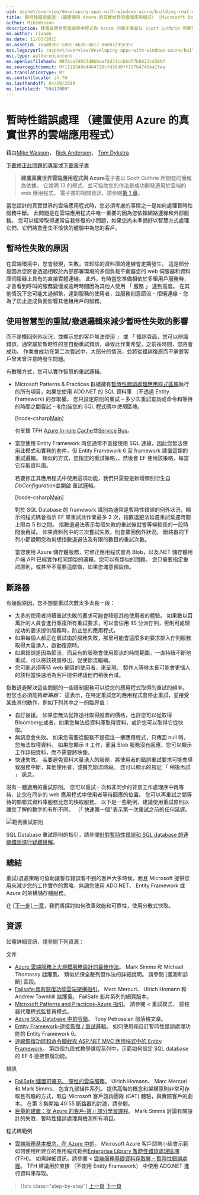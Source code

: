 ```yaml
---
uid: aspnet/overview/developing-apps-with-windows-azure/building-real-world-cloud-apps-with-windows-azure/transient-fault-handling
title: 暫時性錯誤處理 （建置使用 Azure 的真實世界的雲端應用程式） |Microsoft Docs
author: MikeWasson
description: 建置真實世界雲端應用程式與 Azure 的電子書是以 Scott Guthrie 所開發的簡報為依據。 它說明 13 模式與做法，他可以...
ms.author: riande
ms.date: 11/03/2015
ms.assetid: 7ead83bc-c08c-4b26-8617-00e07292e35c
msc.legacyurl: /aspnet/overview/developing-apps-with-windows-azure/building-real-world-cloud-apps-with-windows-azure/transient-fault-handling
msc.type: authoredcontent
ms.openlocfilehash: 9076ce7d933d9bbaaf4d34ccb6df7b6823cd38bf
ms.sourcegitcommit: 0f1119340e4464720cfd16d0ff15764746ea1fea
ms.translationtype: MT
ms.contentlocale: zh-TW
ms.lasthandoff: 04/09/2019
ms.locfileid: "59417009"
---
```

# <a name="transient-fault-handling-building-real-world-cloud-apps-with-azure"></a>暫時性錯誤處理 （建置使用 Azure 的真實世界的雲端應用程式）

藉由[Mike Wasson](https://github.com/MikeWasson)， [Rick Anderson]((https://twitter.com/RickAndMSFT))， [Tom Dykstra](https://github.com/tdykstra)

[下載修正此問題的專案](http://code.msdn.microsoft.com/Fix-It-app-for-Building-cdd80df4)或[下載電子書](http://blogs.msdn.com/b/microsoft_press/archive/2014/07/23/free-ebook-building-cloud-apps-with-microsoft-azure.aspx)

> **建置真實世界雲端應用程式與 Azure**電子書以 Scott Guthrie 所開發的簡報為依據。 它說明 13 的模式，並可協助您的作法是成功開發適用於雲端的 web 應用程式。 電子書的相關資訊，請參閱[第 1 章](introduction.md)。


當您設計的真實世界的雲端應用程式時，您必須考慮的事情之一是如何處理暫時性服務中斷。 此問題是在雲端應用程式中唯一重要的因為您依賴網路連線和外部服務。 您可以經常取得通常自我修復的小問題，如果您尚未準備好以智慧方式處理它們，它們將會產生不愉快的體驗中為您的客戶。

## <a name="causes-of-transient-failures"></a>暫時性失敗的原因

在雲端環境中，您會發現，失敗，並卸除的資料庫的連線會定期發生。 這是部分是因為您將會透過相較於內部部署環境的多個負載平衡器您的 web 伺服器和資料庫伺服器上具有的直接實體連線。 此外，有時當您準備相依於多租用戶服務時，才會看到呼叫的服務變慢或逾時時間因為其他人使用 「 服務 」 達到高度。 在其他情況下您可能太過頻繁，達到服務的使用者，並服務刻意節流 – 拒絕連線 – 您為了防止造成負面影響其他租用戶的服務。

## <a name="use-smart-retryback-off-logic-to-mitigate-the-effect-of-transient-failures"></a>使用智慧型的重試/撤退邏輯來減少暫時性失敗的影響

而不是擲回例外狀況，並顯示您的客戶無法使用 」 或 「 錯誤頁面，您可以辨識錯誤，通常屬於暫時性的並自動重試錯誤，導致此作業希望，之前長時間，您將會成功。 作業會成功在第二次嘗試中，大部分的情況，並將從錯誤復原而不需要客戶曾未曾注意時發生問題。

有數種方式，您可以實作智慧的重試邏輯。

- Microsoft Patterns &amp; Practices 群組擁有[暫時性錯誤處理應用程式區塊](https://msdn.microsoft.com/library/dn440719(v=pandp.60).aspx)執行的所有項目，如果您使用 ADO.NET 的 SQL 資料庫 （不透過 Entity Framework) 的存取權。 您只設定原則的重試 – 多少次重試查詢或命令和等待的時間之間嘗試 – 和包裝您的 SQL 程式碼中*使用*區塊。

    [!code-csharp[Main](transient-fault-handling/samples/sample1.cs)]

    也支援 TFH [Azure In-role Cache](https://msdn.microsoft.com/library/windowsazure/dn386103.aspx)並[Service Bus](https://azure.microsoft.com/services/service-bus/)。
- 當您使用 Entity Framework 時您通常不直接使用 SQL 連線，因此您無法使用此模式和實務的套件，但 Entity Framework 6 至 framework 建置這類的重試邏輯。 類似的方式，您指定的重試策略，，然後會 EF 使用該策略，每當它存取資料庫。

    若要修正其應用程式中使用這項功能，我們只需要是新增類別衍生自*DbConfiguration*並開啟 重試邏輯。

    [!code-csharp[Main](transient-fault-handling/samples/sample2.cs)]

    對於 SQL Database 的 framework 識別為通常是暫時性錯誤的例外狀況，顯示的程式碼會指示 EF 來重試此作業最多 3 次，指數退避法延遲重試延遲時間上限為 5 秒之間。 指數退避法表示每個失敗的重試後就會等候較長的一段時間後再試。 如果資料列中的三次嘗試失敗，則會擲回例外狀況。 斷路器的下列小節說明您為何想指數退避法及有限的數目的重試次數。

    當您使用 Azure 儲存體服務，它修正應用程式會為 Blob，以及.NET 儲存體用戶端 API 已經實作相同類型的邏輯，您可以有類似的問題。 您只需要指定重試原則，或甚至不需要這麼做，如果您滿意預設值。

<a id="circuitbreakers"></a>
## <a name="circuit-breakers"></a>斷路器

有幾個原因，您不想要重試次數太多太長一段：

- 太多的使用者持續重試失敗的要求可能會降低其他使用者的體驗。 如果數以百萬計的人員會進行重複所有重試要求，可以會佔用 IIS 分派佇列，否則可處理成功的要求提供服務時，防止您的應用程式。
- 如果每個人都正在重試由於服務失敗，那里可能會這麼多的要求排入佇列服務取得大量湧入，啟動復原時。
- 如果錯誤是因為節流，而且有的服務會使用節流的時間範圍，一直持續不斷地重試，可以將該視窗移出，促使節流繼續。
- 您可能必須等待 web 網頁的使用者，來呈現。 製作人等候太長可能會更惱人的該相當快速地為客戶提供建議他們稍後再試。

指數退避解決這些問題的一些限制服務可以從您的應用程式取得的重試的頻率。 但您也必須能夠*斷路器*： 這表示，在特定重試您的應用程式會停止重試，並接受某些其他動作，例如下列其中之一的臨界值：

- 自訂後援。 如果您無法從路透社取得股票的價格，也許您可以從取得 Bloomberg;或者，如果您無法從資料庫取得資料，或許您可以取得它從快取。
- 無訊息會失敗。 如果您需要從服務不是孤注一擲應用程式，只傳回 null 時，您無法取得資料。 如果您顯示 It 工作，而且 Blob 服務沒有回應，您可以顯示工作詳細資料，而不需要將映像。
- 快速失敗。 若要避免資料大量湧入的服務，將使用者的錯誤重試要求可能會導致服務中斷，其他使用者，或擴充節流時段。 您可以顯示的易記 「 稍後再試 」 訊息。

沒有一體適用的重試原則。 您可以重試一次和非同步的背景工作處理序中再等待，比您在同步的 web 應用程式中使用者等待回應的位置。 您可以再重試之間等待的關聯式資料庫服務比您的快取服務。 以下是一些範例，建議使用重試原則以讓您了解的數字的有所不同。 （「 快速第一個"表示第一次重試之前的任何延遲。

![範例重試原則](transient-fault-handling/_static/image1.png)

SQL Database 重試原則的指引，請參閱[針對暫時性錯誤和 SQL database 的連線錯誤進行疑難排解](https://azure.microsoft.com/documentation/articles/sql-database-connectivity-issues/)。

## <a name="summary"></a>總結

重試/退避策略可協助讓暫存錯誤看不到的客戶大多時候，而且 Microsoft 提供您用來減少您的工作實作的策略，無論您使用 ADO.NET、 Entity Framework 或 Azure 的架構儲存體服務。

在 [[下一步] 一章](distributed-caching.md)，我們將探討如何改善效能和可靠性，使用分散式快取。

## <a name="resources"></a>資源

如需詳細資訊，請參閱下列資源：

文件

- [Azure 雲端服務上大規模服務設計的最佳作法](https://msdn.microsoft.com/library/windowsazure/jj717232.aspx)。 Mark Simms 和 Michael Thomassy 詘躩裛。 類似於保全數列但作法的詳細說明。 請參閱 [遙測和診斷] 區段。
- [Failsafe:具有恢復功能雲端架構指引](https://msdn.microsoft.com/library/windowsazure/jj853352.aspx)。 Marc Mercuri、 Ulrich Homann 和 Andrew Townhill 詘躩裛。 FailSafe 影片系列的網頁版本。
- [Microsoft Patterns and Practices-Azure 指引](https://msdn.microsoft.com/library/dn568099.aspx)。 請參閱 < 重試模式、 排程器代理程式監督員模式。
- [Azure SQL Database 中的容錯](https://blogs.msdn.com/b/windowsazure/archive/2012/07/30/fault-tolerance-in-windows-azure-sql-database.aspx)。 Tony Petrossian 部落格文章。
- [Entity Framework-連接恢復 / 重試邏輯](https://msdn.microsoft.com/data/dn456835)。 如何使用和自訂暫時性錯誤處理功能的 Entity Framework 6。
- [連線恢復功能和命令攔截與 ASP.NET MVC 應用程式中的 Entity Framework](../../../../mvc/overview/getting-started/getting-started-with-ef-using-mvc/connection-resiliency-and-command-interception-with-the-entity-framework-in-an-asp-net-mvc-application.md)。 第四個九段式教學課程系列中，示範如何設定 SQL database 的 EF 6 連接恢復功能。

視訊

- [FailSafe:建置可擴充、 彈性的雲端服務](https://channel9.msdn.com/Series/FailSafe)。 Ulrich Homann、 Marc Mercuri 和 Mark Simms、 包含九部組件系列。 提供高階的概念和架構原則非常可存取且有趣的方式，取自 Microsoft 客戶諮詢團隊 (CAT) 體驗，與實際客戶的劇本。 在第 3 集開始 40:55 斷路器的討論，請參閱。
- [巨量的建置：從 Azure 的客戶-第 ii 部分學習課程](https://channel9.msdn.com/Events/Build/2012/3-030)。 Mark Simms 討論有關設計的失敗，暫時性錯誤處理與檢測所有項目。

程式碼範例

- [雲端服務基本概念，在 Azure 中的](https://code.msdn.microsoft.com/Cloud-Service-Fundamentals-4ca72649)。 Microsoft Azure 客戶諮詢小組會示範如何使用所建立的應用程式範例[Enterprise Library 暫時性錯誤處理區塊](http://nuget.org/packages/EnterpriseLibrary.TransientFaultHandling/)(TFH)。 如需詳細資訊，請參閱 <<c0> [ 雲端服務基礎資料存取層 – 暫時性錯誤處理](https://social.technet.microsoft.com/wiki/contents/articles/18665.cloud-service-fundamentals-data-access-layer-transient-fault-handling.aspx)。 TFH 建議用於直接 （不使用 Entity Framework） 中使用 ADO.NET 進行資料庫存取。

> [!div class="step-by-step"]
> [上一頁](monitoring-and-telemetry.md)
> [下一頁](distributed-caching.md)
